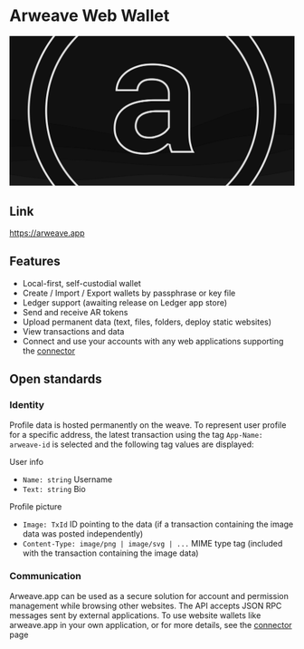 # Arweave Web Wallet

![Header image](public/arweaveViewLandscape.svg)

## Link

https://arweave.app

## Features

- Local-first, self-custodial wallet
- Create / Import / Export wallets by passphrase or key file
- Ledger support (awaiting release on Ledger app store)
- Send and receive AR tokens
- Upload permanent data (text, files, folders, deploy static websites)
- View transactions and data
- Connect and use your accounts with any web applications supporting the [connector](https://github.com/jfbeats/ArweaveWalletConnector)

## Open standards

### Identity

Profile data is hosted permanently on the weave. To represent user profile for a specific address, the latest transaction using the tag `App-Name: arweave-id` is selected and the following tag values are displayed:

User info
- `Name: string` Username
- `Text: string` Bio

Profile picture
- `Image: TxId` ID pointing to the data (if a transaction containing the image data was posted independently)
- `Content-Type: image/png | image/svg | ...` MIME type tag (included with the transaction containing the image data)

### Communication

Arweave.app can be used as a secure solution for account and permission management while browsing other websites. The API accepts JSON RPC messages sent by external applications. To use website wallets like arweave.app in your own application, or for more details, see the [connector](https://github.com/jfbeats/ArweaveWalletConnector) page